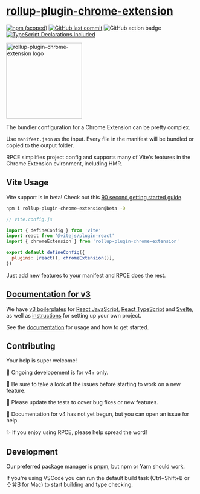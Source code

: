 # [rollup-plugin-chrome-extension](https://www.extend-chrome.dev/rollup-plugin)

[![npm (scoped)](https://img.shields.io/npm/v/rollup-plugin-chrome-extension.svg)](https://www.npmjs.com/package/rollup-plugin-chrome-extension)
[![GitHub last commit](https://img.shields.io/github/last-commit/extend-chrome/rollup-plugin-chrome-extension.svg?logo=github)](https://github.com/extend-chrome/rollup-plugin-chrome-extension)
![GitHub action badge](https://github.com/extend-chrome/rollup-plugin-chrome-extension/actions/workflows/main.yml/badge.svg)
[![TypeScript Declarations Included](https://img.shields.io/badge/types-TypeScript-informational)](#typescript)

<a href="https://www.extend-chrome.dev/rollup-plugin" rel="noopener">
  <img width=200px height=200px src="https://imgur.com/wEXnCYK.png" alt="rollup-plugin-chrome-extension logo"></a>

The bundler configuration for a Chrome Extension can be pretty
complex.

Use `manifest.json` as the input. Every file in the manifest will
be bundled or copied to the output folder.

RPCE simplifies project config and supports many of Vite's
features in the Chrome Extension evironment, including HMR.

## Vite Usage

Vite support is in beta! Check out this
[90 second getting started guide]().

```sh
npm i rollup-plugin-chrome-extension@beta -D
```

```javascript
// vite.config.js

import { defineConfig } from 'vite'
import react from '@vitejs/plugin-react'
import { chromeExtension } from 'rollup-plugin-chrome-extension'

export default defineConfig({
  plugins: [react(), chromeExtension()],
})
```

Just add new features to your manifest and RPCE does the rest.

## [Documentation for v3](https://www.extend-chrome.dev/rollup-plugin)

We have
[v3 boilerplates](https://www.extend-chrome.dev/rollup-plugin#chrome-extension-boilerplates)
for
[React JavaScript](https://github.com/extend-chrome/js-react-boilerplate),
[React TypeScript](https://github.com/extend-chrome/ts-react-boilerplate)
and
[Svelte](https://github.com/kyrelldixon/svelte-tailwind-extension-boilerplate),
as well as
[instructions](https://www.extend-chrome.dev/rollup-plugin#usage)
for setting up your own project.

See the
[documentation](https://www.extend-chrome.dev/rollup-plugin) for
usage and how to get started.

## Contributing

Your help is super welcome!

🎯 Ongoing developement is for v4+ only.

👀 Be sure to take a look at the issues before starting to work
on a new feature.

🙏 Please update the tests to cover bug fixes or new features.

📕 Documentation for v4 has not yet begun, but you can open an
issue for help.

✨ If you enjoy using RPCE, please help spread the word!

## Development

Our preferred package manager is [pnpm](https://pnpm.io/), but
npm or Yarn should work.

If you're using VSCode you can run the default build task
(Ctrl+Shift+B or ⇧⌘B for Mac) to start building and type
checking.
